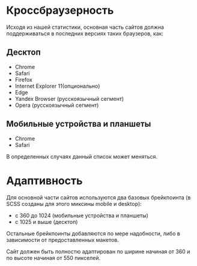# Кроссбраузерность

Исходя из нашей статистики, основная часть сайтов должна поддерживаться в последних версиях таких браузеров, как:

## Десктоп

* Chrome
* Safari
* Firefox
* Internet Explorer 11(опционально)
* Edge
* Yandex Browser (русскоязычный сегмент)
* Opera (русскоязычный сегмент)

## Мобильные устройства и планшеты

* Chrome
* Safari

В определенных случаях данный список может меняться.

# Адаптивность

Для основной части сайтов используются два базовых брейкпоинта (в SCSS созданы для этого миксины mobile и desktop):

* с 360 до 1024 (мобильные устройства и планшеты)
* с 1025 и выше (десктоп)

Остальные брейкпоинты добавляются по мере надобности, либо в зависимости от предоставленных макетов.

Сайт должен быть полностю адаптирован по ширине начиная от 360 и по высоте начиная от 550 пикселей.
